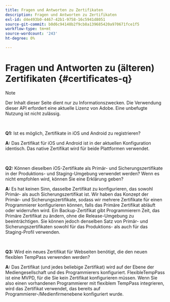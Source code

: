 ```yaml
---
title: Fragen und Antworten zu Zertifikaten
description: Fragen und Antworten zu Zertifikaten
exl-id: d4e493b0-4467-42b1-9758-16c5941d8051
source-git-commit: b0d6c94148b2f9cb8a139685420a970671fce1f5
workflow-type: tm+mt
source-wordcount: '243'
ht-degree: 0%

---
```


# Fragen und Antworten zu (älteren) Zertifikaten {#certificates-q}

>[!NOTE]
>
>Der Inhalt dieser Seite dient nur zu Informationszwecken. Die Verwendung dieser API erfordert eine aktuelle Lizenz von Adobe. Eine unbefugte Nutzung ist nicht zulässig.

</br>

**Q1:** Ist es möglich, Zertifikate in iOS und Android zu registrieren?

**A:** Das Zertifikat für iOS und Android ist in der aktuellen Konfiguration identisch. Das native Zertifikat wird für beide Plattformen verwendet.

</br>

**Q2:** Können dieselben iOS-Zertifikate als Primär- und Sicherungszertifikate in der Produktions- und Staging-Umgebung verwendet werden? Wenn es nicht empfohlen wird, können Sie eine Erklärung geben?

**A:** Es hat keinen Sinn, dasselbe Zertifikat zu konfigurieren, das sowohl Primär- als auch Sicherungszertifikat ist. Wir haben das Konzept der Primär- und Sicherungszertifikate, sodass wir mehrere Zertifikate für einen Programmierer konfigurieren können, falls das Primäre Zertifikat abläuft oder widerrufen wird. Ein Backup-Zertifikat gibt Programmierern Zeit, das Primäre Zertifikat zu ändern, ohne die Release-Umgebung zu beeinträchtigen. Sie können jedoch denselben Satz von Primär- und Sicherungszertifikaten sowohl für das Produktions- als auch für das Staging-Profil verwenden.

</br>

**Q3:** Wird ein neues Zertifikat für Webseiten benötigt, die den neuen flexiblen TempPass verwenden werden?

**A:** Das Zertifikat (und jedes beliebige Zertifikat) wird auf der Ebene der Mediengesellschaft und des Programmierers konfiguriert. FlexibleTempPass ist eine MVPD, für die Sie kein Zertifikat konfigurieren müssen. Wenn Sie also einen vorhandenen Programmierer mit flexiblem TempPass integrieren, wird das Zertifikat verwendet, das bereits auf Programmierer-/Medienfirmenebene konfiguriert wurde.
